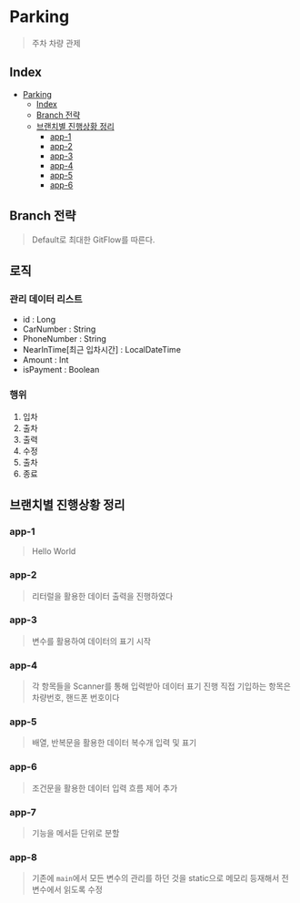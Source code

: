 # Parking

> 주차 차량 관제

## Index

- [Parking](#parking)
  - [Index](#index)
  - [Branch 전략](#branch-전략)
  - [브랜치별 진행상황 정리](#브랜치별-진행상황-정리)
    - [app-1](#app-1)
    - [app-2](#app-2)
    - [app-3](#app-3)
    - [app-4](#app-4)
    - [app-5](#app-5)
    - [app-6](#app-6)

## Branch 전략

> Default로 최대한 GitFlow를 따른다.

## 로직
### 관리 데이터 리스트
- id : Long
- CarNumber : String
- PhoneNumber : String
- NearInTime\[최근 입차시간\] : LocalDateTime
- Amount : Int
- isPayment : Boolean
### 행위
1. 입차
2. 출차
3. 출력
4. 수정
5. 출차
6. 종료

## 브랜치별 진행상황 정리

### app-1

> Hello World

### app-2
> 리터럴을 활용한 데이터 출력을 진행하였다

### app-3
> 변수를 활용하여 데이터의 표기 시작

### app-4
> 각 항목들을 Scanner를 통해 입력받아 데이터 표기 진행
> 직접 기입하는 항목은 차량번호, 핸드폰 번호이다

### app-5
> 배열, 반복문을 활용한 데이터 복수개 입력 및 표기

### app-6
> 조건문을 활용한 데이터 입력 흐름 제어 추가

### app-7
> 기능을 메서듣 단위로 분할

### app-8
> 기존에 `main`에서 모든 변수의 관리를 하던 것을 static으로 메모리 등재해서 전 변수에서 읽도록 수정
